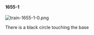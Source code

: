 #### 1655-1
![train-1655-1-0.png](https://github.com/lil-lab/nlvr/raw/master/nlvr/train/images/45/train-1655-1-0.png "train-1655-1-0.png")

There is a black circle touching the base
